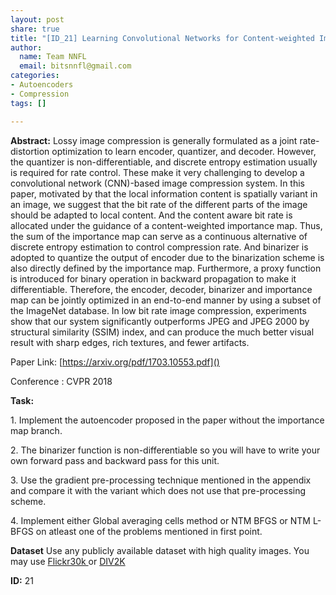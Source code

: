 ```yaml
---
layout: post
share: true
title: "[ID_21] Learning Convolutional Networks for Content-weighted Image Compression"
author:
  name: Team NNFL
  email: bitsnnfl@gmail.com
categories:
- Autoencoders
- Compression
tags: []

---
```

**Abstract:** Lossy image compression is generally formulated as a joint rate-distortion optimization to learn encoder, quantizer, and decoder. However, the quantizer is non-differentiable, and discrete entropy estimation usually is required for rate control. These make it very challenging to develop a convolutional network (CNN)-based image compression system. In this paper, motivated by that the local information content is spatially variant in an image, we suggest that the bit rate of the different parts of the image should be adapted to local content. And the content aware bit rate is allocated under the guidance of a content-weighted importance map. Thus, the sum of the importance map can serve as a continuous alternative of discrete entropy estimation to control compression rate. And binarizer is adopted to quantize the output of encoder due to the binarization scheme is also directly defined by the importance map. Furthermore, a proxy function is introduced for binary operation in backward propagation to make it differentiable. Therefore, the encoder, decoder, binarizer and importance map can be jointly optimized in an end-to-end manner by using a subset of the ImageNet database. In low bit rate image compression, experiments show that our system significantly outperforms JPEG and JPEG 2000 by structural similarity (SSIM) index, and can produce the much better visual result with sharp edges, rich textures, and fewer artifacts.

Paper Link: [https://arxiv.org/pdf/1703.10553.pdf]()

Conference : CVPR 2018

**Task:**

1\. Implement the autoencoder proposed in the paper without the importance map branch.

2\. The binarizer function is non-differentiable so you will have to write your own forward pass and backward pass for this unit.

3\. Use the gradient pre-processing technique mentioned in the appendix and compare it with the variant which does not use that pre-processing scheme.

4\. Implement either Global averaging cells method or NTM BFGS or NTM L-BFGS on atleast one of the problems mentioned in first point.

**Dataset**
Use any publicly available dataset with high quality images. You may use [Flickr30k ](https://www.kaggle.com/hsankesara/flickr-image-dataset#1001545525.jpg) or [DIV2K](https://data.vision.ee.ethz.ch/cvl/DIV2K/)

**ID:** 21